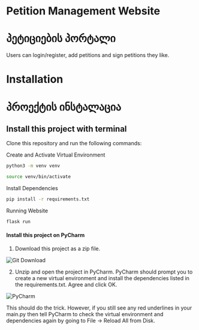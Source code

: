 # Petition Management Website
# პეტიციების პორტალი
Users can login/register, add petitions and sign petitions they like.


# Installation
# პროექტის ინსტალაცია 


## Install this project with terminal
Clone this repository and run the following commands:

Create and Activate Virtual Environment
```bash
python3 -m venv venv
```
```bash
source venv/bin/activate
```
Install Dependencies
```bash
pip install -r requirements.txt
```
Running Website
```bash
flask run
```


#### Install this project on PyCharm
1) Download this project as a zip file.

![Git Download](https://i.ibb.co/DVQXBkq/first.jpg)


2) Unzip and open the project in PyCharm. PyCharm should prompt you to create a new virtual environment and install the dependencies listed in the requirements.txt. Agree and click OK.

![PyCharm](https://img-c.udemycdn.com/redactor/raw/article_lecture/2023-07-26_12-08-47-69e6743627b107a1734fa8832618060b.png)

This should do the trick. However, if you still see any red underlines in your main.py then tell PyCharm to check the virtual environment and dependencies again by going to File -> Reload All from Disk.
